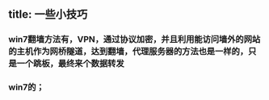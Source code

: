 title: 一些小技巧
---


### win7翻墙方法有，VPN，通过协议加密，并且利用能访问墙外的网站的主机作为网桥隧道，达到翻墙，代理服务器的方法也是一样的，只是一个跳板，最终来个数据转发
### win7的；
